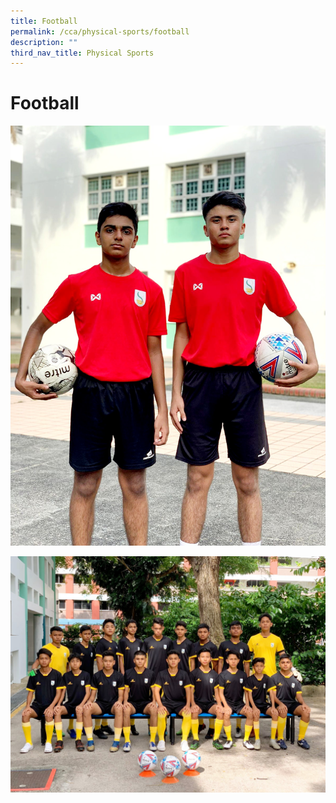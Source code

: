 ```yaml
---
title: Football
permalink: /cca/physical-sports/football
description: ""
third_nav_title: Physical Sports
---
```

# **Football**

![](/images/WhatsApp%20Image%202020-10-16(1).jpeg)

![](/images/WhatsApp%20Image%202020-10-16%20(2).jpeg)